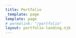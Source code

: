 ```yaml
---
title: Portfolio
_template: page
template: page
# permalink: "/portfolio"
layout: portfolio-landing.njk
---
```

